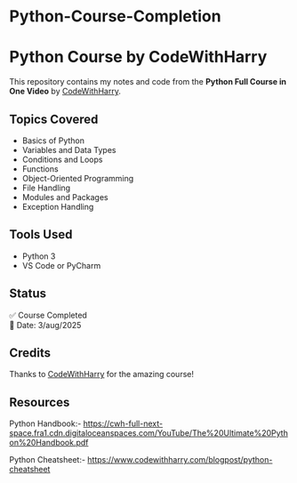 # Python-Course-Completion
# Python Course by CodeWithHarry

This repository contains my notes and code from the **Python Full Course in One Video** by [CodeWithHarry](https://www.youtube.com/watch?v=UrsmFxEIp5k).

## Topics Covered

- Basics of Python
- Variables and Data Types
- Conditions and Loops
- Functions
- Object-Oriented Programming
- File Handling
- Modules and Packages
- Exception Handling

## Tools Used

- Python 3
- VS Code or PyCharm

## Status

✅ Course Completed  
📅 Date: 3/aug/2025

## Credits

Thanks to [CodeWithHarry](https://www.youtube.com/@CodeWithHarry) for the amazing course!

## Resources
Python Handbook:- https://cwh-full-next-space.fra1.cdn.digitaloceanspaces.com/YouTube/The%20Ultimate%20Python%20Handbook.pdf  

Python Cheatsheet:- https://www.codewithharry.com/blogpost/python-cheatsheet
